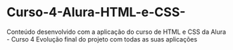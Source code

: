 # Curso-4-Alura-HTML-e-CSS-
Conteúdo desenvolvido com a aplicação do curso de HTML e CSS da Alura - Curso 4
Evolução final do projeto com todas as suas aplicações
